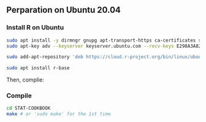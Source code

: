 
## Perparation on Ubuntu 20.04

### Install R on Ubuntu

```bash
sudo apt install -y dirmngr gnupg apt-transport-https ca-certificates software-properties-common
sudo apt-key adv --keyserver keyserver.ubuntu.com --recv-keys E298A3A825C0D65DFD57CBB651716619E084DAB9

sudo add-apt-repository 'deb https://cloud.r-project.org/bin/linux/ubuntu focal-cran40/'

sudo apt install r-base
```

Then, complie:

### Compile
```bash
cd STAT-COOKBOOK
make # or 'sudo make' for the 1st time
```